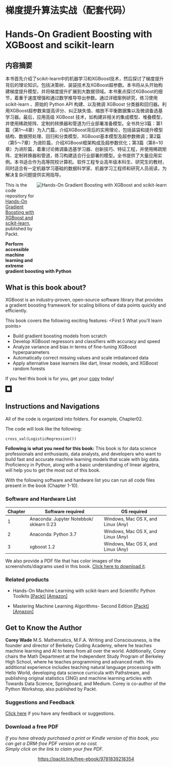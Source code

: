 

# 梯度提升算法实战（配套代码）
# Hands-On Gradient Boosting with XGBoost and scikit-learn
## 内容摘要
本书首先介绍了scikit-learn中的机器学习和XGBoost技术，然后探讨了梯度提升背后的理论知识。包括决策树、装袋技术及XGBoost超参数。本书将从头开始构建梯度提升模型，并将梯度提升扩展到大数据领域。本书重点探讨XGBoost的细节，着重于速度增强和通过数学推导导出参数。通过详细案例研究，练习使用 scikit-learn 、原始的 Python API 构建、以及微调 XGBoost 分类器和回归器。利用XGBoost超参数来提高评分、纠正缺失值、缩放不平衡数据集以及微调备选基学习器。最后，应用高级 XGBoost 技术，如构建非相关的集成模型、堆叠模型，并使用稀疏矩阵、定制的转换器和管道为行业部署准备模型。全书共分3篇：第1篇（第1～4章）为入门篇，介绍XGBoost背后的实用理论，包括装袋和提升模型结构、数据预处理、回归和分类模型、XGBoost基本模型及超参数微调；第2篇（第5～7章）为进阶篇，介绍XGBoost框架构成及超参数优化；第3篇（第8~10章）为进阶篇，着重讨论微调备选基学习器、创新技巧、特征工程，并使用稀疏矩阵、定制转换器和管道，练习构建适合行业部署的模型。全书提供了大量应用实例。本书适合作为高等院校计算机、软件工程专业高年级本科生、研究生的教材，同时适合有一定机器学习基础的数据科学家、机器学习工程师和研究人员阅读，为解决复杂问题提供实用指导。

<a href="https://www.packtpub.com/product/hands-on-gradient-boosting-with-xgboost-and-scikit-learn/9781839218354"><img src="https://static.packt-cdn.com/products/9781839218354/cover/smaller" alt="Hands-On Gradient Boosting with XGBoost and scikit-learn" height="256px" align="right"></a>

This is the code repository for [Hands-On Gradient Boosting with XGBoost and scikit-learn](https://www.packtpub.com/product/hands-on-gradient-boosting-with-xgboost-and-scikit-learn/9781839218354), published by Packt.

**Perform accessible machine learning and extreme gradient boosting with Python**

## What is this book about?
XGBoost is an industry-proven, open-source software library that provides a gradient boosting framework for scaling billions of data points quickly and efficiently.

This book covers the following exciting features: <First 5 What you'll learn points>
* Build gradient boosting models from scratch
* Develop XGBoost regressors and classifiers with accuracy and speed
* Analyze variance and bias in terms of fine-tuning XGBoost hyperparameters
* Automatically correct missing values and scale imbalanced data
* Apply alternative base learners like dart, linear models, and XGBoost random forests

If you feel this book is for you, get your [copy](https://www.amazon.com/dp/10DigitISBN) today!

<a href="https://www.packtpub.com/?utm_source=github&utm_medium=banner&utm_campaign=GitHubBanner"><img src="https://raw.githubusercontent.com/PacktPublishing/GitHub/master/GitHub.png" 
alt="https://www.packtpub.com/" border="5" /></a>


## Instructions and Navigations
All of the code is organized into folders. For example, Chapter02.

The code will look like the following:
```
cross_val(LogisticRegression()) 
```

**Following is what you need for this book:**
This book is for data science professionals and enthusiasts, data analysts, and developers who want to build fast and accurate machine learning models that scale with big data. Proficiency in Python, along with a basic understanding of linear algebra, will help you to get the most out of this book.

With the following software and hardware list you can run all code files present in the book (Chapter 1-10).

### Software and Hardware List

| Chapter  | Software required                   | OS required                        |
| -------- | ------------------------------------| -----------------------------------|
| 1        |Anaconda: Jupyter Notebbok/ sklearn 0.23                    | Windows, Mac OS X, and Linux (Any) |
| 2        | Anaconda: Python 3.7           | Windows, Mac OS X, and Linux (Any) |
| 3        | xgboost 1.2            | Windows, Mac OS X, and Linux (Any) |


We also provide a PDF file that has color images of the screenshots/diagrams used in this book. [Click here to download it](https://static.packt-cdn.com/downloads/9781839218354_ColorImages.pdf).


### Related products   
* Hands-On Machine Learning with scikit-learn and Scientific Python Toolkits [[Packt]](https://www.packtpub.com/product/hands-on-machine-learning-with-scikit-learn-and-scientific-python-toolkits/9781838826048) [[Amazon]](https://www.amazon.com/dp/1838826041)  

* Mastering Machine Learning Algorithms- Second Edition [[Packt]](https://www.packtpub.com/product/mastering-machine-learning-algorithms-second-edition/9781838820299) [[Amazon]](https://www.amazon.com/dp/1838820299)

## Get to Know the Author
**Corey Wade**
M.S. Mathematics, M.F.A. Writing and Consciousness, is the founder and director of Berkeley Coding Academy, where he teaches machine learning and AI to teens from all over the world. Additionally, Corey chairs the Math Department at the Independent Study Program of Berkeley High School, where he teaches programming and advanced math. His additional experience includes teaching natural language processing with Hello World, developing data science curricula with Pathstream, and publishing original statistics (3NG) and machine learning articles with Towards Data Science, Springboard, and Medium. Corey is co-author of the Python Workshop, also published by Packt.

### Suggestions and Feedback
[Click here](https://docs.google.com/forms/d/e/1FAIpQLSdy7dATC6QmEL81FIUuymZ0Wy9vH1jHkvpY57OiMeKGqib_Ow/viewform) if you have any feedback or suggestions.
### Download a free PDF

 <i>If you have already purchased a print or Kindle version of this book, you can get a DRM-free PDF version at no cost.<br>Simply click on the link to claim your free PDF.</i>
<p align="center"> <a href="https://packt.link/free-ebook/9781839218354">https://packt.link/free-ebook/9781839218354 </a> </p>

